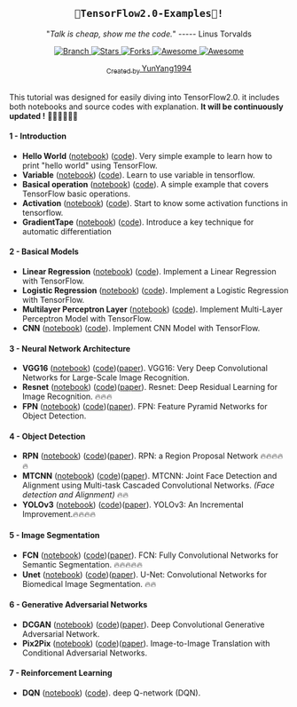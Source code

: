 <h2 align="center"><code>🎉TensorFlow2.0-Examples🎉!</code></h2>
<p align="center">"<i>Talk is cheap, show me the code.</i>" 
  ----- Linus Torvalds</p>
<p align="center">
  <a href="https://github.com/YunYang1994/TensorFlow2.0-Examples/tree/master">
    <img src="https://img.shields.io/badge/Branch-master-green.svg?longCache=true"
        alt="Branch">
  </a>
  <a href="https://github.com/YunYang1994/TensorFlow2.0-Examples/stargazers">
    <img src="https://img.shields.io/github/stars/YunYang1994/TensorFlow2.0-Examples.svg?label=Stars&style=social"
        alt="Stars">
  </a>
    <a href="https://github.com/YunYang1994/TensorFlow2.0-Examples/network/members">
    <img src="https://img.shields.io/github/forks/YunYang1994/TensorFlow2.0-Examples.svg?label=Forks&style=social"
        alt="Forks">
  </a>
  </a>
   <a href="https://github.com/sindresorhus/awesome">
   <img src="https://cdn.rawgit.com/sindresorhus/awesome/d7305f38d29fed78fa85652e3a63e154dd8e8829/media/badge.svg"
        alt="Awesome">
  </a>
  </a>
   <a href="https://github.com/YunYang1994/TensorFlow2.0-Examples/blob/master/LICENSE">
   <img src="https://img.shields.io/github/license/mashape/apistatus.svg?maxAge=2592000"
        alt="Awesome">
</p>
<div align="center">
  <sub>Created by
  <a href="https://github.com/YunYang1994">YunYang1994</a>
</div>
<br>
    
This tutorial was designed for easily diving into TensorFlow2.0.  it includes both notebooks and source codes with explanation. **It will be continuously updated !** 🐍🐍🐍🐍🐍🐍

#### 1 - Introduction
- **Hello World** ([notebook](https://nbviewer.jupyter.org/github/YunYang1994/tensorflow2.0-examples/blob/master/1-Introduction/helloworld.ipynb)) ([code](1-Introduction/helloworld.py)). Very simple example to learn how to print "hello world" using TensorFlow.
- **Variable** ([notebook](https://nbviewer.jupyter.org/github/YunYang1994/tensorflow2.0-examples/blob/master/1-Introduction/variable.ipynb)) ([code](1-Introduction/variable.py)). Learn to use variable in tensorflow.
- **Basical operation** ([notebook](https://nbviewer.jupyter.org/github/YunYang1994/tensorflow2.0-examples/blob/master/1-Introduction/basic_operations.ipynb)) ([code](1-Introduction/basic_operations.py)). A simple example that covers TensorFlow basic operations.
- **Activation** ([notebook](https://nbviewer.jupyter.org/github/YunYang1994/tensorflow2.0-examples/blob/master/1-Introduction/activation.ipynb)) ([code](1-Introduction/activation.py)). Start to know some activation functions in tensorflow.
- **GradientTape** ([notebook](https://nbviewer.jupyter.org/github/YunYang1994/tensorflow2.0-examples/blob/master/1-Introduction/GradientTape.ipynb)) ([code](1-Introduction/GradientTape.py)). Introduce a key technique for automatic differentiation

#### 2 - Basical Models
- **Linear Regression** ([notebook](https://nbviewer.jupyter.org/github/YunYang1994/tensorflow2.0-examples/blob/master/2-Basical_Models/Linear_Regression.ipynb)) ([code](2-Basical_Models/Linear_Regression.py)). Implement a Linear Regression with TensorFlow.
- **Logistic Regression** ([notebook](https://nbviewer.jupyter.org/github/YunYang1994/tensorflow2.0-examples/blob/master/2-Basical_Models/Logistic_Regression.ipynb)) ([code](2-Basical_Models/Logistic_Regression.py)). Implement a Logistic Regression with TensorFlow.
- **Multilayer Perceptron Layer** ([notebook](https://nbviewer.jupyter.org/github/YunYang1994/tensorflow2.0-examples/blob/master/2-Basical_Models/Multilayer_Perceptron.ipynb)) ([code](2-Basical_Models/Multilayer_Perceptron.py)). Implement Multi-Layer Perceptron Model with TensorFlow.
- **CNN** ([notebook](https://tensorflow.google.cn/tutorials/quickstart/advanced)) ([code](2-Basical_Models/CNN.py)). Implement CNN Model with TensorFlow. 

#### 3 - Neural Network Architecture
- **VGG16** ([notebook](https://github.com/YunYang1994/TensorFlow2.0-Examples/tree/master/3-Neural_Network_Architecture)) ([code](https://github.com/YunYang1994/TensorFlow2.0-Examples/tree/master/3-Neural_Network_Architecture/vgg16.py))([paper](https://arxiv.org/pdf/1409.1556.pdf)). VGG16: Very Deep Convolutional Networks for Large-Scale Image Recognition. 
- **Resnet** ([notebook](https://github.com/YunYang1994/TensorFlow2.0-Examples/tree/master/3-Neural_Network_Architecture)) ([code](https://github.com/YunYang1994/TensorFlow2.0-Examples/tree/master/3-Neural_Network_Architecture/resnet.py))([paper](https://arxiv.org/pdf/1512.03385.pdf)). Resnet: Deep Residual Learning for Image Recognition. 🔥🔥🔥
- **FPN** ([notebook](https://github.com/YunYang1994/TensorFlow2.0-Examples/tree/master/3-Neural_Network_Architecture)) ([code](https://github.com/YunYang1994/TensorFlow2.0-Examples/tree/master/3-Neural_Network_Architecture/fpn.py))([paper](https://arxiv.org/abs/1612.03144)). FPN: Feature Pyramid Networks for Object Detection. 

#### 4 - Object Detection
- **RPN** ([notebook](https://github.com/YunYang1994/TensorFlow2.0-Examples/tree/master/4-Object_Detection/RPN)) ([code](https://github.com/YunYang1994/TensorFlow2.0-Examples/tree/master/4-Object_Detection/RPN/rpn.py))([paper](https://arxiv.org/pdf/1703.06283.pdf)). RPN:  a Region Proposal Network 🔥🔥🔥🔥🔥
- **MTCNN** ([notebook](https://github.com/YunYang1994/TensorFlow2.0-Examples/tree/master/4-Object_Detection/MTCNN)) ([code](https://github.com/YunYang1994/TensorFlow2.0-Examples/tree/master/4-Object_Detection/MTCNN/mtcnn.py))([paper](https://arxiv.org/abs/1604.02878)). MTCNN: Joint Face Detection and Alignment using Multi-task Cascaded Convolutional Networks. *(Face detection and Alignment)* 🔥🔥
- **YOLOv3** ([notebook](https://github.com/YunYang1994/TensorFlow2.0-Examples/tree/master/4-Object_Detection/YOLOV3)) ([code](https://github.com/YunYang1994/TensorFlow2.0-Examples/tree/master/4-Object_Detection/YOLOV3/core/yolov3.py))([paper](https://arxiv.org/pdf/1804.02767.pdf)). YOLOv3: An Incremental Improvement.🔥🔥🔥🔥

#### 5 - Image Segmentation
- **FCN** ([notebook](5-Image_Segmentation/FCN)) ([code](5-Image_Segmentation/FCN/fcn8s.py))([paper](https://arxiv.org/abs/1411.4038)). FCN: Fully Convolutional Networks for Semantic Segmentation. 🔥🔥🔥🔥🔥
- **Unet** ([notebook](5-Image_Segmentation/Unet)) ([code](5-Image_Segmentation/Unet/train.py))([paper](https://arxiv.org/abs/1505.04597)). U-Net: Convolutional Networks for Biomedical Image Segmentation. 🔥🔥

#### 6 - Generative Adversarial Networks
- **DCGAN** ([notebook](https://nbviewer.jupyter.org/github/YunYang1994/tensorflow2.0-examples/blob/master/6-Generative_Adversarial_Networks/dcgan.ipynb)) ([code](6-Generative_Adversarial_Networks/dcgan.py))([paper](https://arxiv.org/pdf/1511.06434.pdf)).  Deep Convolutional Generative Adversarial Network.
- **Pix2Pix** ([notebook](https://nbviewer.jupyter.org/github/YunYang1994/tensorflow2.0-examples/blob/master/6-Generative_Adversarial_Networks/Pix2Pix.ipynb)) ([code](6-Generative_Adversarial_Networks/Pix2Pix.py))([paper](https://arxiv.org/pdf/1611.07004.pdf)).  Image-to-Image Translation with Conditional Adversarial Networks.

#### 7 - Reinforcement Learning

- **DQN** ([notebook](6-Reinforcement_Learning/YOLOV2.ipynb)) ([code](6-Reinforcement_Learning/YOLOV2.py)). deep Q-network (DQN).



